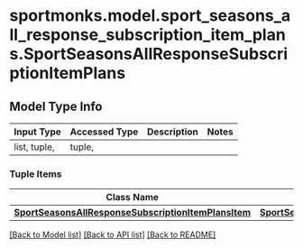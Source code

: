 # sportmonks.model.sport_seasons_all_response_subscription_item_plans.SportSeasonsAllResponseSubscriptionItemPlans

## Model Type Info
Input Type | Accessed Type | Description | Notes
------------ | ------------- | ------------- | -------------
list, tuple,  | tuple,  |  | 

### Tuple Items
Class Name | Input Type | Accessed Type | Description | Notes
------------- | ------------- | ------------- | ------------- | -------------
[**SportSeasonsAllResponseSubscriptionItemPlansItem**](SportSeasonsAllResponseSubscriptionItemPlansItem.md) | [**SportSeasonsAllResponseSubscriptionItemPlansItem**](SportSeasonsAllResponseSubscriptionItemPlansItem.md) | [**SportSeasonsAllResponseSubscriptionItemPlansItem**](SportSeasonsAllResponseSubscriptionItemPlansItem.md) |  | 

[[Back to Model list]](../../README.md#documentation-for-models) [[Back to API list]](../../README.md#documentation-for-api-endpoints) [[Back to README]](../../README.md)


